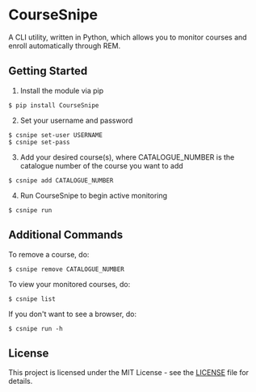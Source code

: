 CourseSnipe
==================
A CLI utility, written in Python, which allows you to monitor courses and enroll automatically through REM.

## Getting Started

1. Install the module via pip

```shell script
$ pip install CourseSnipe
```

2. Set your username and password

```shell script
$ csnipe set-user USERNAME
$ csnipe set-pass
```

3. Add your desired course(s), where CATALOGUE_NUMBER is the catalogue number of the course you want to add 

```shell script
$ csnipe add CATALOGUE_NUMBER
```

4. Run CourseSnipe to begin active monitoring

```shell script
$ csnipe run
```



## Additional Commands

To remove a course, do:

```shell script
$ csnipe remove CATALOGUE_NUMBER
```


To view your monitored courses, do:

```shell script
$ csnipe list
```


If you don't want to see a browser, do:

```shell script
$ csnipe run -h
```


## License

This project is licensed under the MIT License - see the [LICENSE](LICENSE) file for details.


